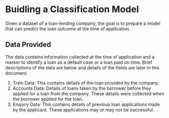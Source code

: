 # Buidling a Classification Model
Given a dataset of a loan-lending company, the goal is to prepare a model that can predict the loan outcome at the time of application.

## Data Provided
The data contains information collected at the time of application and a marker to identify a loan as a default case or a loan paid on time.
Brief descriptions of the data are below and details of the fields are later in this document.
  1. Train Data: This contains details of the loan provided by the company.
  2. Accounts Data: Details of loans taken by the borrower before they applied for a loan from the company. These details were collected when the borrower applied for the loan.
  3. Enquiry Data: This contains details of previous loan applications made by the applicant. These applications may or may not be successful.

